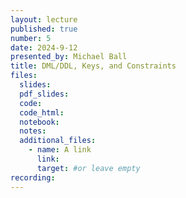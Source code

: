 ```yaml
---
layout: lecture
published: true
number: 5
date: 2024-9-12
presented_by: Michael Ball
title: DML/DDL, Keys, and Constraints
files:
  slides:
  pdf_slides:
  code:
  code_html:
  notebook:
  notes:
  additional_files:
    - name: A link
      link:
      target: #or leave empty
recording:
---
```

